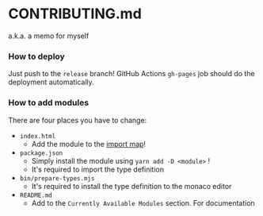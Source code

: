 # CONTRIBUTING.md

a.k.a. a memo for myself

### How to deploy

Just push to the `release` branch! GitHub Actions `gh-pages` job should do the deployment automatically.

### How to add modules

There are four places you have to change:

- `index.html`
  - Add the module to the [import map](https://developer.mozilla.org/ja/docs/Web/HTML/Element/script/type/importmap)!
- `package.json`
  - Simply install the module using `yarn add -D <module>` !
  - It's required to import the type definition
- `bin/prepare-types.mjs`
  - It's required to install the type definition to the monaco editor
- `README.md`
  - Add to the `Currently Available Modules` section. For documentation
